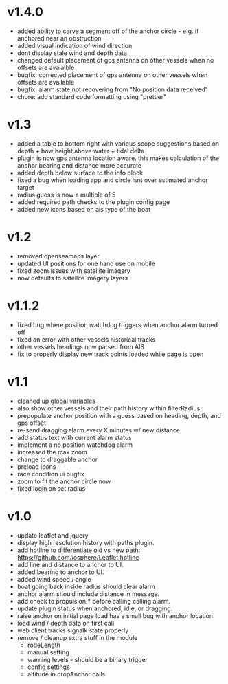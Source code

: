 # v1.4.0

- added ability to carve a segment off of the anchor circle - e.g. if anchored near an obstruction
- added visual indication of wind direction
- dont display stale wind and depth data
- changed default placement of gps antenna on other vessels when no offsets are avaialble
- bugfix: corrected placement of gps antenna on other vessels when offsets are available
- bugfix: alarm state not recovering from "No position data received"
- chore: add standard code formatting using "prettier"

# v1.3

- added a table to bottom right with various scope suggestions based on depth + bow height above water + tidal delta
- plugin is now gps antenna location aware. this makes calculation of the anchor bearing and distance more accurate
- added depth below surface to the info block
- fixed a bug when loading app and circle isnt over estimated anchor target
- radius guess is now a multiple of 5
- added required path checks to the plugin config page
- added new icons based on ais type of the boat

# v1.2

- removed openseamaps layer
- updated UI positions for one hand use on mobile
- fixed zoom issues with satellite imagery
- now defaults to satellite imagery layers

# v1.1.2

- fixed bug where position watchdog triggers when anchor alarm turned off
- fixed an error with other vessels historical tracks
- other vessels headings now parsed from AIS
- fix to properly display new track points loaded while page is open

# v1.1

- cleaned up global variables
- also show other vessels and their path history within filterRadius.
- prepopulate anchor position with a guess based on heading, depth, and gps offset
- re-send dragging alarm every X minutes w/ new distance
- add status text with current alarm status
- implement a no position watchdog alarm
- increased the max zoom
- change to draggable anchor
- preload icons
- race condition ui bugfix
- zoom to fit the anchor circle now
- fixed login on set radius

# v1.0

- update leaflet and jquery
- display high resolution history with paths plugin.
- add hotline to differentiate old vs new path: https://github.com/iosphere/Leaflet.hotline
- add line and distance to anchor to UI.
- added bearing to anchor to UI.
- added wind speed / angle
- boat going back inside radius should clear alarm
- anchor alarm should include distance in message.
- add check to propulsion.\* before calling calling alarm.
- update plugin status when anchored, idle, or dragging.
- raise anchor on initial page load has a small bug with anchor location.
- load wind / depth data on first call
- web client tracks signalk state properly
- remove / cleanup extra stuff in the module
  - rodeLength
  - manual setting
  - warning levels - should be a binary trigger
  - config settings
  - altitude in dropAnchor calls
